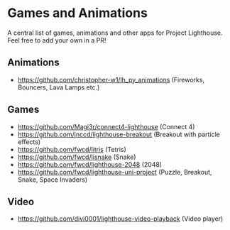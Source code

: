 # Games and Animations

A central list of games, animations and other apps for Project Lighthouse. Feel free to add your own in a PR!

## Animations

- https://github.com/christopher-w1/lh_py_animations (Fireworks, Bouncers, Lava Lamps etc.)

## Games

- https://github.com/Magi3r/connect4-lighthouse (Connect 4)
- https://github.com/jnccd/lighthouse-breakout (Breakout with particle effects)
- https://github.com/fwcd/litris (Tetris)
- https://github.com/fwcd/lisnake (Snake)
- https://github.com/fwcd/lighthouse-2048 (2048)
- https://github.com/fwcd/lighthouse-uni-project (Puzzle, Breakout, Snake, Space Invaders)

## Video

- https://github.com/divi0001/lighthouse-video-playback (Video player)

